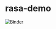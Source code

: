 # rasa-demo

[![Binder](https://mybinder.org/badge_logo.svg)](https://mybinder.org/v2/gh/ReneArthur/rasa-demo.git/HEAD)
